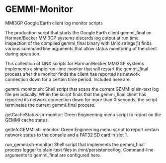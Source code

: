 # GEMMI-Monitor
MMI3GP Google Earth client log monitor scripts

The production script that starts the Google Earth client gemmi_final on Harman/Becker MMI3GP systems discards log output at run time.  Inspection of the compiled gemmi_final binary with Unix strings(1) finds various command line arguments that allow status monitoring of the client during operation.

This collection of QNX scripts for Harman/Becker MMI3GP systems implements a simple run-time monitor that will restart the gemmi_final process after the monitor finds the client has reported its network connection down for a certain time period.  Included here are:

gemmi_monitor.sh:
Shell script that scans the current GEMMI plain-text log file periodically.  When the script finds that the gemmi_final client has reported its network connection down for more than X seconds, the script terminates the current gemmi_final process.

getCacheStatus.sh-monitor:
Green Engineering menu script to report on the GEMMI cache status.

getInfoGEMMI.sh-monitor:
Green Engineering menu script to report certain network status to the console and a FAT32 SD card in slot 1.

run_gemmi.sh-monitor:
Shell script that implements the gemmi_final process logger to plain-text files in /mnt/persistence/log.  Command-line arguments to gemmi_final are configured here.
